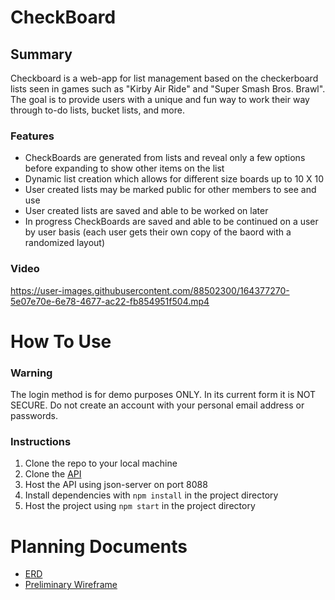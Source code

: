 # CheckBoard
## Summary
Checkboard is a web-app for list management based on the checkerboard lists seen in games such as "Kirby Air Ride" and "Super Smash Bros. Brawl". The goal is to provide users with a unique and fun way to work their way through to-do lists, bucket lists, and more.

### Features
* CheckBoards are generated from lists and reveal only a few options before expanding to show other items on the list
* Dynamic list creation which allows for different size boards up to 10 X 10
* User created lists may be marked public for other members to see and use
* User created lists are saved and able to be worked on later
* In progress CheckBoards are saved and able to be continued on a user by user basis (each user gets their own copy of the baord with a randomized layout)

### Video


https://user-images.githubusercontent.com/88502300/164377270-5e07e70e-6e78-4677-ac22-fb854951f504.mp4



# How To Use
### Warning
The login method is for demo purposes ONLY. In its current form it is NOT SECURE. Do not create an account with your personal email address or passwords.

### Instructions
1. Clone the repo to your local machine
2. Clone the [API](https://github.com/SchmidtFred/CheckBoard-API)
3. Host the API using json-server on port 8088
4. Install dependencies with `npm install` in the project directory
5. Host the project using `npm start` in the project directory

# Planning Documents
* [ERD](https://dbdiagram.io/d/61e1fa564bca010ae98db990)
* [Preliminary Wireframe](https://miro.com/app/board/uXjVOVD9GiU=/?invite_link_id=640583492718)
